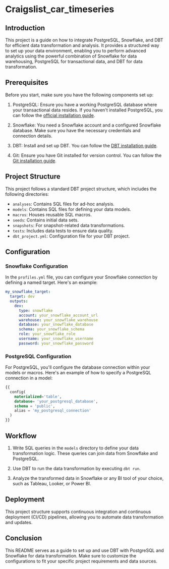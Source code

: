 # Craigslist_car_timeseries

## Introduction

This project is a guide on how to integrate PostgreSQL, Snowflake, and DBT for efficient data transformation and analysis. It provides a structured way to set up your data environment, enabling you to perform advanced analytics using the powerful combination of Snowflake for data warehousing, PostgreSQL for transactional data, and DBT for data transformation.

## Prerequisites

Before you start, make sure you have the following components set up:

1. PostgreSQL: Ensure you have a working PostgreSQL database where your transactional data resides. If you haven't installed PostgreSQL, you can follow the [official installation guide](https://www.postgresql.org/download/).

2. Snowflake: You need a Snowflake account and a configured Snowflake database. Make sure you have the necessary credentials and connection details.

3. DBT: Install and set up DBT. You can follow the [DBT installation guide](https://docs.getdbt.com/docs/introduction/installation).

4. Git: Ensure you have Git installed for version control. You can follow the [Git installation guide](https://git-scm.com/book/en/v2/Getting-Started-Installing-Git).

## Project Structure

This project follows a standard DBT project structure, which includes the following directories:

- `analyses`: Contains SQL files for ad-hoc analysis.
- `models`: Contains SQL files for defining your data models.
- `macros`: Houses reusable SQL macros.
- `seeds`: Contains initial data sets.
- `snapshots`: For snapshot-related data transformations.
- `tests`: Includes data tests to ensure data quality.
- `dbt_project.yml`: Configuration file for your DBT project.

## Configuration

### Snowflake Configuration

In the `profiles.yml` file, you can configure your Snowflake connection by defining a named target. Here's an example:

```yaml
my_snowflake_target:
  target: dev
  outputs:
    dev:
      type: snowflake
      account: your_snowflake_account_url
      warehouse: your_snowflake_warehouse
      database: your_snowflake_database
      schema: your_snowflake_schema
      role: your_snowflake_role
      username: your_snowflake_username
      password: your_snowflake_password
```

### PostgreSQL Configuration

For PostgreSQL, you'll configure the database connection within your models or macros. Here's an example of how to specify a PostgreSQL connection in a model:

```sql
{{
  config(
    materialized='table',
    database= 'your_postgresql_database',
    schema = 'public',
    alias = 'my_postgresql_connection'
  )
}}
```

## Workflow

1. Write SQL queries in the `models` directory to define your data transformation logic. These queries can join data from Snowflake and PostgreSQL.

2. Use DBT to run the data transformation by executing `dbt run`.

3. Analyze the transformed data in Snowflake or any BI tool of your choice, such as Tableau, Looker, or Power BI.

## Deployment

This project structure supports continuous integration and continuous deployment (CI/CD) pipelines, allowing you to automate data transformation and updates.

## Conclusion

This README serves as a guide to set up and use DBT with PostgreSQL and Snowflake for data transformation. Make sure to customize the configurations to fit your specific project requirements and data sources.

